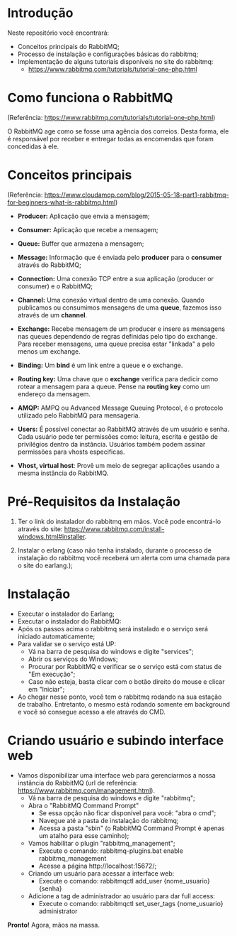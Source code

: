 # Introdução
Neste repositório você encontrará:

- Conceitos principais do RabbitMQ;
- Processo de instalação e configurações básicas do 
rabbitmq;
- Implementação de alguns tutoriais disponíveis no site do rabbitmq:
    - https://www.rabbitmq.com/tutorials/tutorial-one-php.html

# Como funciona o RabbitMQ
(Referência: https://www.rabbitmq.com/tutorials/tutorial-one-php.html)

O RabbitMQ age como se fosse uma agência dos correios. Desta forma, ele é responsável por receber e entregar todas as encomendas que foram concedidas à ele.

# Conceitos principais
(Referência: https://www.cloudamqp.com/blog/2015-05-18-part1-rabbitmq-for-beginners-what-is-rabbitmq.html)

- **Producer:** Aplicação que envia a mensagem;

- **Consumer:** Aplicação que recebe a mensagem;

- **Queue:** Buffer que armazena a mensagem;

- **Message:** Informação que é enviada pelo **producer** para o **consumer** através do RabbitMQ;

- **Connection:** Uma conexão TCP entre a sua aplicação (producer or consumer) e o RabbitMQ;

- **Channel:** Uma conexão virtual dentro de uma conexão. Quando publicamos ou consumimos mensagens de uma **queue**, fazemos isso através de um **channel**.

- **Exchange:** Recebe mensagem de um producer e insere as mensagens nas queues dependendo de regras definidas pelo tipo do exchange. Para receber mensagens, uma queue precisa estar "linkada" a pelo menos um exchange.

- **Binding:** Um **bind** é um link entre a queue e o exchange.

- **Routing key:** Uma chave que o **exchange** verifica para dedicir como rotear a mensagem para a queue. Pense na **routing key** como um endereço da mensagem.

- **AMQP:** AMPQ ou Advanced Message Queuing Protocol, é o protocolo utilizado pelo RabbitMQ para mensageria.

- **Users:** É possível conectar ao RabbitMQ através de um usuário e senha. Cada usuário pode ter permissões como: leitura, escrita e gestão de privilégios dentro da instância. Usuários também podem assinar permissões para vhosts especificas.

 - **Vhost, virtual host**: Provê um meio de segregar aplicações usando a mesma instância do RabbitMQ.

# Pré-Requisitos da Instalação

1. Ter o link do instalador do rabbitmq em mãos. Você pode encontrá-lo através do site: https://www.rabbitmq.com/install-windows.html#installer.  

2. Instalar o erlang (caso não tenha instalado, durante o processo de instalação do rabbitmq você receberá um alerta com uma chamada para o site do earlang.);

# Instalação

- Executar o instalador do Earlang;
- Executar o instalador do RabbitMQ:
- Após os passos acima o rabbitmq será instalado e o serviço será iniciado automaticamente;
- Para validar se o serviço está UP:
    - Vá na barra de pesquisa do windows e digite "services";
    - Abrir os serviços do Windows;
    - Procurar por RabbitMQ e verificar se o serviço está com status de "Em execução";
    - Caso não esteja, basta clicar com o botão direito do mouse e clicar em "Iniciar";
- Ao chegar nesse ponto, você tem o rabbitmq rodando na sua estação de trabalho. Entretanto, o mesmo está rodando somente em background e você só consegue acesso a ele através do CMD.

# Criando usuário e subindo interface web

- Vamos disponibilizar uma interface web para gerenciarmos a nossa instância do RabbitMQ (url de referência: https://www.rabbitmq.com/management.html).
    - Vá na barra de pesquisa do windows e digite "rabbitmq";
    - Abra o "RabbitMQ Command Prompt"
        - Se essa opção não ficar disponível para você: "abra o cmd";
        - Navegue até a pasta de instalação do rabbitmq;
        - Acessa a pasta "sbin" (o RabbitMQ Command Prompt é apenas um atalho para esse caminho);
    - Vamos habilitar o plugin "rabbitmq_management";
        - Execute o comando: rabbitmq-plugins.bat enable rabbitmq_management
        - Acesse a página http://localhost:15672/;
    - Criando um usuário para acessar a interface web:
        - Execute o comando: rabbitmqctl add_user {nome_usuario} {senha}
    - Adicione a tag de administrador ao usuário para dar full access: 
        - Execute o comando: rabbitmqctl set_user_tags {nome_usuario} administrator

**Pronto!** Agora, mãos na massa.